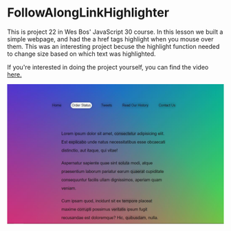 # FollowAlongLinkHighlighter


<p>This is project 22 in Wes Bos' JavaScript 30 course.  In this lesson we built a simple webpage, and had the a href tags highlight when you mouse over them. This was an interesting project becuse the highlight function needed to change size based on which text was highlighted. </p>

<p>If you're interested in doing the project yourself, you can find the video <a href="https://www.youtube.com/watch?v=POP_qri7RA8&list=PLu8EoSxDXHP6CGK4YVJhL_VWetA865GOH&index=22">here.</a></p>

![](images/project.JPG)
